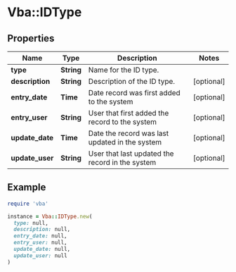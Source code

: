 # Vba::IDType

## Properties

| Name | Type | Description | Notes |
| ---- | ---- | ----------- | ----- |
| **type** | **String** | Name for the ID type. |  |
| **description** | **String** | Description of the ID type. | [optional] |
| **entry_date** | **Time** | Date record was first added to the system | [optional] |
| **entry_user** | **String** | User that first added the record to the system | [optional] |
| **update_date** | **Time** | Date the record was last updated in the system | [optional] |
| **update_user** | **String** | User that last updated the record in the system | [optional] |

## Example

```ruby
require 'vba'

instance = Vba::IDType.new(
  type: null,
  description: null,
  entry_date: null,
  entry_user: null,
  update_date: null,
  update_user: null
)
```

